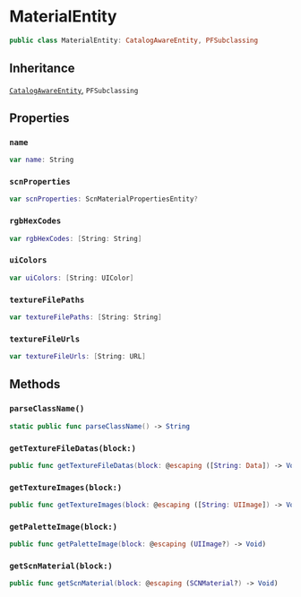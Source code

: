 # MaterialEntity

``` swift
public class MaterialEntity: CatalogAwareEntity, PFSubclassing
```

## Inheritance

[`CatalogAwareEntity`](api-reference/CatalogAwareEntity), `PFSubclassing`

## Properties

### `name`

``` swift
var name: String
```

### `scnProperties`

``` swift
var scnProperties: ScnMaterialPropertiesEntity?
```

### `rgbHexCodes`

``` swift
var rgbHexCodes: [String: String]
```

### `uiColors`

``` swift
var uiColors: [String: UIColor]
```

### `textureFilePaths`

``` swift
var textureFilePaths: [String: String]
```

### `textureFileUrls`

``` swift
var textureFileUrls: [String: URL]
```

## Methods

### `parseClassName()`

``` swift
static public func parseClassName() -> String
```

### `getTextureFileDatas(block:)`

``` swift
public func getTextureFileDatas(block: @escaping ([String: Data]) -> Void)
```

### `getTextureImages(block:)`

``` swift
public func getTextureImages(block: @escaping ([String: UIImage]) -> Void)
```

### `getPaletteImage(block:)`

``` swift
public func getPaletteImage(block: @escaping (UIImage?) -> Void)
```

### `getScnMaterial(block:)`

``` swift
public func getScnMaterial(block: @escaping (SCNMaterial?) -> Void)
```
